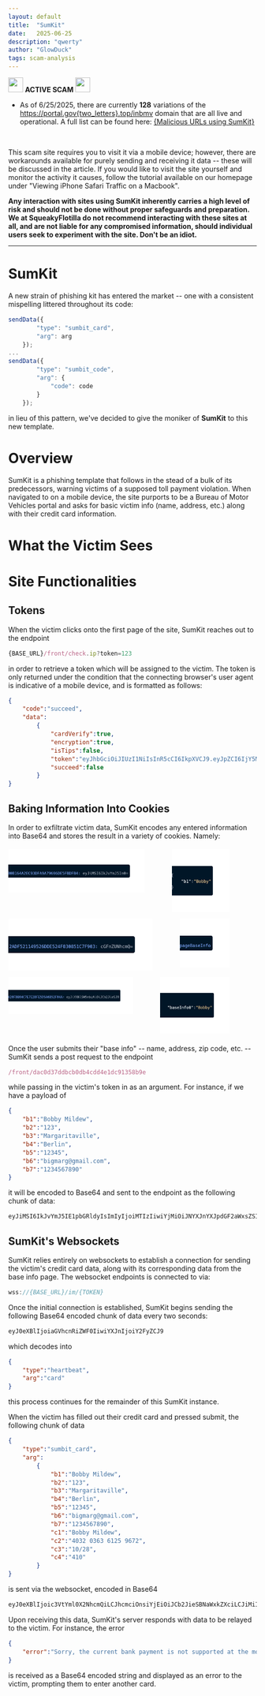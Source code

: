 ```yaml
---
layout: default
title:  "SumKit"
date:   2025-06-25
description: "qwerty"
author: "GlowDuck"
tags: scam-analysis
---
```


<style>

.overlay {
  position: fixed;
  top: 0;
  bottom: 0;
  left: 0;
  right: 0;
  background: rgba(0, 0, 0, 0.7);
  transition: opacity 500ms;
  visibility: hidden;
  opacity: 0;
}
.overlay:target {
  visibility: visible;
  opacity: 1;
}

.popup {
  margin: 70px auto;
  padding: 20px;
  background: #fff;
  border-radius: 5px;
  width: 30%;
  position: relative;
  transition: all 5s ease-in-out;
}

.popup h2 {
  margin-top: 0;
  color: #333;
  font-family: Tahoma, Arial, sans-serif;
}
.popup .close {
  position: absolute;
  top: 20px;
  right: 30px;
  transition: all 200ms;
  font-size: 30px;
  font-weight: bold;
  text-decoration: none;
  color: #333;
}
.popup .close:hover {
  color: #06D85F;
}
.popup .content {
  overflow-x:hidden;
  overflow-y:auto;
  width: 90%;
  min-height:200px;
  max-height:250px;
}

@media screen and (max-width: 700px){
  .box{
    width: 70%;
  }
  .popup{
    width: 70%;
  }
}

.cookie_images {
    margin-left: -50px;
}

.row {
  display: flex;
}

.column {
  flex: 33.33%;
  padding: 5px;
}
</style>

<img src="/assets/nail_bite.ico" width="30" height="30">  **ACTIVE SCAM**   <img src="/assets/nail_bite.ico" width="30" height="30">

<!-- <img src="/assets/smile.png" width="30" height="30">  *Likely an active scam, though no live samples listed below*  <img src="/assets/smile.png" width="30" height="30"> -->

* As of 6/25/2025, there are currently **128** variations of the https://portal.gov{two_letters}.top/inbmv domain that are all live and operational. A full list can be found here: <a href="#popup1"> {Malicious URLs using SumKit} </a>
<br>

This scam site requires you to visit it via a mobile device; however, there are workarounds available for purely sending and receiving it data -- these will be discussed in the article. If you would like to visit the site yourself and monitor the activity it causes, follow the tutorial available on our homepage under "Viewing iPhone Safari Traffic on a Macbook".

**Any interaction with sites using SumKit inherently carries a high level of risk and should not be done without proper safeguards and preparation. We at SqueakyFlotilla do not recommend interacting with these sites at all, and are not liable for any compromised information, should individual users seek to experiment with the site. Don't be an idiot.**

<hr />
<h1> SumKit </h1>

A new strain of phishing kit has entered the market -- one with a consistent mispelling littered throughout its code:

```js
sendData({
        "type": "sumbit_card",
        "arg": arg
    });
...
sendData({
        "type": "sumbit_code",
        "arg": {
            "code": code
        }
    });
```
in lieu of this pattern, we've decided to give the moniker of **SumKit** to this new template.

<h1> Overview </h1>

SumKit is a phishing template that follows in the stead of a bulk of its predecessors, warning victims of a supposed toll payment violation. When navigated to on a mobile device, the site purports to be a Bureau of Motor Vehicles portal and asks for basic victim info (name, address, etc.) along with their credit card information.

<h1> What the Victim Sees </h1>

<h1> Site Functionalities </h1>

<h2> Tokens </h2>

When the victim clicks onto the first page of the site, SumKit reaches out to the endpoint
```js
{BASE_URL}/front/check.ip?token=123
```
in order to retrieve a token which will be assigned to the victim. The token is only returned under the condition that the connecting browser's user agent is indicative of a mobile device, and is formatted as follows:
```json
{
    "code":"succeed",
    "data":
        {
            "cardVerify":true,
            "encryption":true,
            "isTips":false,
            "token":"eyJhbGciOiJIUzI1NiIsInR5cCI6IkpXVCJ9.eyJpZCI6IjY5MTA5MTg1OTUwMTA2MSJ9.EvByTF9Pdo-vq1mLaMe2B2617yF8oSsQlsLK70lK-M0",
            "succeed":false
        }
}
```

<h2> Baking Information Into Cookies </h2>

In order to exfiltrate victim data, SumKit encodes any entered information into Base64 and stores the result in a variety of cookies. Namely:

<div class="row">
  <div class="column">
    <img class="cookie_images" src="/assets/sumkit_images/give_a_mouse_a.png">
  </div>
  <div class="column">
    <img class="cookie_images" src="/assets/sumkit_images/bobby.png">
  </div>
</div>
<div class="row">
  <div class="column">
    <img class="cookie_images" src="/assets/sumkit_images/middle_child.png">
  </div>
  <div class="column">
    <img class="cookie_images" src="/assets/sumkit_images/pageBaseInfo.png">
  </div>
</div>
<div class="row">
  <div class="column">
    <img class="cookie_images" src="/assets/sumkit_images/last_cookie.png">
  </div>
  <div class="column">
    <img class="cookie_images" src="/assets/sumkit_images/the_other_robert.png">
  </div>
</div>

Once the user submits their "base info" -- name, address, zip code, etc. -- SumKit sends a post request to the endpoint
```js
/front/dac0d37ddbcb0db4cdd4e1dc91358b9e
```
while passing in the victim's token in as an argument. For instance, if we have a payload of
```json
{
    "b1":"Bobby Mildew",
    "b2":"123",
    "b3":"Margaritaville",
    "b4":"Berlin",
    "b5":"12345",
    "b6":"bigmarg@gmail.com",
    "b7":"1234567890"
}
```
it will be encoded to Base64 and sent to the endpoint as the following chunk of data:
```js
eyJiMSI6IkJvYmJ5IE1pbGRldyIsImIyIjoiMTIzIiwiYjMiOiJNYXJnYXJpdGF2aWxsZSIsImI0IjoiQmVybGluIiwiYjUiOiIxMjM0NSIsImI2IjoiYmlnbWFyZ0BnbWFpbC5jb20iLCJiNyI6IjEyMzQ1Njc4OTAifQ==
```

<h2> SumKit's Websockets </h2>

SumKit relies entirely on websockets to establish a connection for sending the victim's credit card data, along with its corresponding data from the base info page. The websocket endpoints is connected to via:
```js
wss://{BASE_URL}/im/{TOKEN}
```

Once the initial connection is established, SumKit begins sending the following Base64 encoded chunk of data every two seconds:
```js
eyJ0eXBlIjoiaGVhcnRiZWF0IiwiYXJnIjoiY2FyZCJ9
```
which decodes into
```json
{
    "type":"heartbeat",
    "arg":"card"
}
```
this process continues for the remainder of this SumKit instance.

When the victim has filled out their credit card and pressed submit, the following chunk of data
```json
{
    "type":"sumbit_card",
    "arg":
        {
            "b1":"Bobby Mildew",
            "b2":"123",
            "b3":"Margaritaville",
            "b4":"Berlin",
            "b5":"12345",
            "b6":"bigmarg@gmail.com",
            "b7":"1234567890",
            "c1":"Bobby Mildew",
            "c2":"4032 0363 6125 9672",
            "c3":"10/28",
            "c4":"410"
        }
}
```
is sent via the websocket, encoded in Base64
```js
eyJ0eXBlIjoic3VtYml0X2NhcmQiLCJhcmciOnsiYjEiOiJCb2JieSBNaWxkZXciLCJiMiI6IjEyMyIsImIzIjoiTWFyZ2FyaXRhdmlsbGUiLCJiNCI6IkJlcmxpbiIsImI1IjoiMTIzNDUiLCJiNiI6ImJpZ21hcmdAZ21haWwuY29tIiwiYjciOiIxMjM0NTY3ODkwIiwiYzEiOiJCb2JieSBNaWxkZXciLCJjMiI6IjQwMzIgMDM2MyA2MTI1IDk2NzIiLCJjMyI6IjEwLzI4IiwiYzQiOiI0MTAifX0=
```

Upon receiving this data, SumKit's server responds with data to be relayed to the victim. For instance, the error
```json
{
    "error":"Sorry, the current bank payment is not supported at the monent. Please change to another bank abd try again."
}
```
is received as a Base64 encoded string and displayed as an error to the victim, prompting them to enter another card.

<div id="popup1" class="overlay">
	<div class="popup">
		<h2>SumKit Is Embedded Into These Sites</h2>
		<a class="close" href="#">&times;</a>
		<div class="content">
        <ul style="list-style-type:none;">
            <li>https://portal.govku.top</li>
            <li>https://portal.govqg.top</li>
            <li>https://portal.govwk.top</li>
            <li>https://portal.govxs.top</li>
            <li>https://portal.govkz.top</li>
            <li>https://portal.govdb.top</li>
            <li>https://portal.govft.top</li>
            <li>https://portal.govmd.top</li>
            <li>https://portal.govpc.top</li>
            <li>https://portal.govcl.top</li>
            <li>https://portal.govkg.top</li>
            <li>https://portal.govzv.top</li>
            <li>https://portal.govbm.top</li>
            <li>https://portal.govpx.top</li>
            <li>https://portal.govmm.top</li>
            <li>https://portal.govqu.top</li>
            <li>https://portal.govtv.top</li>
            <li>https://portal.govxm.top</li>
            <li>https://portal.govjx.top</li>
            <li>https://portal.govfp.top</li>
            <li>https://portal.govxy.top</li>
            <li>https://portal.govvh.top</li>
            <li>https://portal.govme.top</li>
            <li>https://portal.govko.top</li>
            <li>https://portal.govaf.top</li>
            <li>https://portal.govfn.top</li>
            <li>https://portal.govnl.top</li>
            <li>https://portal.govbi.top</li>
            <li>https://portal.govji.top</li>
            <li>https://portal.govop.top</li>
            <li>https://portal.govdl.top</li>
            <li>https://portal.govcx.top</li>
            <li>https://portal.govcw.top</li>
            <li>https://portal.govti.top</li>
            <li>https://portal.govlv.top</li>
            <li>https://portal.govgj.top</li>
            <li>https://portal.govgf.top</li>
            <li>https://portal.govqa.top</li>
            <li>https://portal.govtk.top</li>
            <li>https://portal.govhj.top</li>
            <li>https://portal.govev.top</li>
            <li>https://portal.govkn.top</li>
            <li>https://portal.govbo.top</li>
            <li>https://portal.govzu.top</li>
            <li>https://portal.govfw.top</li>
            <li>https://portal.govcb.top</li>
            <li>https://portal.govzx.top</li>
            <li>https://portal.govkl.top</li>
            <li>https://portal.govcg.top</li>
            <li>https://portal.govzd.top</li>
            <li>https://portal.govuw.top</li>
            <li>https://portal.goveq.top</li>
            <li>https://portal.govrl.top</li>
            <li>https://portal.govnz.top</li>
            <li>https://portal.govvb.top</li>
            <li>https://portal.govgp.top</li>
            <li>https://portal.govoc.top</li>
            <li>https://portal.govjl.top</li>
            <li>https://portal.govpe.top</li>
            <li>https://portal.govqd.top</li>
            <li>https://portal.govgq.top</li>
            <li>https://portal.govyj.top</li>
            <li>https://portal.govfh.top</li>
            <li>https://portal.govry.top</li>
            <li>https://portal.govpa.top</li>
            <li>https://portal.govqv.top</li>
            <li>https://portal.govqr.top</li>
            <li>https://portal.govwm.top</li>
            <li>https://portal.govre.top</li>
            <li>https://portal.govog.top</li>
            <li>https://portal.govfk.top</li>
            <li>https://portal.govze.top</li>
            <li>https://portal.govdm.top</li>
            <li>https://portal.govyl.top</li>
            <li>https://portal.govmv.top</li>
            <li>https://portal.govth.top</li>
            <li>https://portal.govha.top</li>
            <li>https://portal.govsn.top</li>
            <li>https://portal.govod.top</li>
        </ul>   
		</div>
	</div>
</div>
